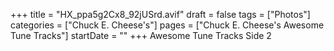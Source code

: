 +++
title = "HX_ppa5g2Cx8_92jUSrd.avif"
draft = false
tags = ["Photos"]
categories = ["Chuck E. Cheese's"]
pages = ["Chuck E. Cheese's Awesome Tune Tracks"]
startDate = ""
+++
Awesome Tune Tracks Side 2
